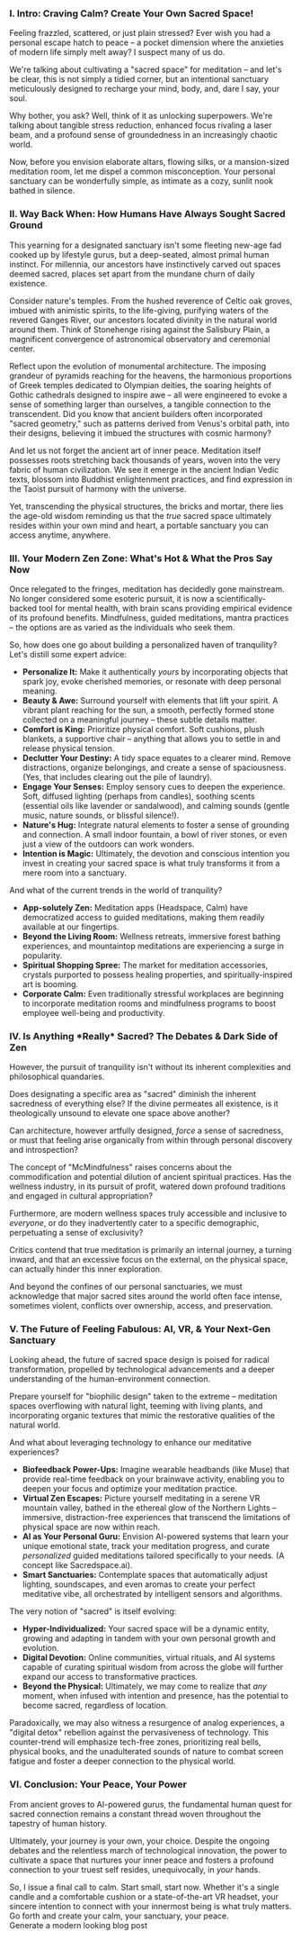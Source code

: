 ### **I. Intro: Craving Calm? Create Your Own Sacred Space\!**

Feeling frazzled, scattered, or just plain stressed? Ever wish you had a personal escape hatch to peace – a pocket dimension where the anxieties of modern life simply melt away? I suspect many of us do.

We're talking about cultivating a "sacred space" for meditation – and let's be clear, this is not simply a tidied corner, but an intentional sanctuary meticulously designed to recharge your mind, body, and, dare I say, your soul.

Why bother, you ask? Well, think of it as unlocking superpowers. We're talking about tangible stress reduction, enhanced focus rivaling a laser beam, and a profound sense of groundedness in an increasingly chaotic world.

Now, before you envision elaborate altars, flowing silks, or a mansion-sized meditation room, let me dispel a common misconception. Your personal sanctuary can be wonderfully simple, as intimate as a cozy, sunlit nook bathed in silence.

### **II. Way Back When: How Humans Have Always Sought Sacred Ground**

This yearning for a designated sanctuary isn't some fleeting new-age fad cooked up by lifestyle gurus, but a deep-seated, almost primal human instinct. For millennia, our ancestors have instinctively carved out spaces deemed sacred, places set apart from the mundane churn of daily existence.

Consider nature's temples. From the hushed reverence of Celtic oak groves, imbued with animistic spirits, to the life-giving, purifying waters of the revered Ganges River, our ancestors located divinity in the natural world around them. Think of Stonehenge rising against the Salisbury Plain, a magnificent convergence of astronomical observatory and ceremonial center.

Reflect upon the evolution of monumental architecture. The imposing grandeur of pyramids reaching for the heavens, the harmonious proportions of Greek temples dedicated to Olympian deities, the soaring heights of Gothic cathedrals designed to inspire awe – all were engineered to evoke a sense of something larger than ourselves, a tangible connection to the transcendent. Did you know that ancient builders often incorporated "sacred geometry," such as patterns derived from Venus's orbital path, into their designs, believing it imbued the structures with cosmic harmony?

And let us not forget the ancient art of inner peace. Meditation itself possesses roots stretching back thousands of years, woven into the very fabric of human civilization. We see it emerge in the ancient Indian Vedic texts, blossom into Buddhist enlightenment practices, and find expression in the Taoist pursuit of harmony with the universe.

Yet, transcending the physical structures, the bricks and mortar, there lies the age-old wisdom reminding us that the *true* sacred space ultimately resides within your own mind and heart, a portable sanctuary you can access anytime, anywhere.

### **III. Your Modern Zen Zone: What's Hot & What the Pros Say Now**

Once relegated to the fringes, meditation has decidedly gone mainstream. No longer considered some esoteric pursuit, it is now a scientifically-backed tool for mental health, with brain scans providing empirical evidence of its profound benefits. Mindfulness, guided meditations, mantra practices – the options are as varied as the individuals who seek them.

So, how does one go about building a personalized haven of tranquility? Let's distill some expert advice:

* **Personalize It:** Make it authentically *yours* by incorporating objects that spark joy, evoke cherished memories, or resonate with deep personal meaning.  
* **Beauty & Awe:** Surround yourself with elements that lift your spirit. A vibrant plant reaching for the sun, a smooth, perfectly formed stone collected on a meaningful journey – these subtle details matter.  
* **Comfort is King:** Prioritize physical comfort. Soft cushions, plush blankets, a supportive chair – anything that allows you to settle in and release physical tension.  
* **Declutter Your Destiny:** A tidy space equates to a clearer mind. Remove distractions, organize belongings, and create a sense of spaciousness. (Yes, that includes clearing out the pile of laundry).  
* **Engage Your Senses:** Employ sensory cues to deepen the experience. Soft, diffused lighting (perhaps from candles), soothing scents (essential oils like lavender or sandalwood), and calming sounds (gentle music, nature sounds, or blissful silence\!).  
* **Nature's Hug:** Integrate natural elements to foster a sense of grounding and connection. A small indoor fountain, a bowl of river stones, or even just a view of the outdoors can work wonders.  
* **Intention is Magic:** Ultimately, the devotion and conscious intention you invest in creating your sacred space is what truly transforms it from a mere room into a sanctuary.

And what of the current trends in the world of tranquility?

* **App-solutely Zen:** Meditation apps (Headspace, Calm) have democratized access to guided meditations, making them readily available at our fingertips.  
* **Beyond the Living Room:** Wellness retreats, immersive forest bathing experiences, and mountaintop meditations are experiencing a surge in popularity.  
* **Spiritual Shopping Spree:** The market for meditation accessories, crystals purported to possess healing properties, and spiritually-inspired art is booming.  
* **Corporate Calm:** Even traditionally stressful workplaces are beginning to incorporate meditation rooms and mindfulness programs to boost employee well-being and productivity.

### **IV. Is Anything \*Really\* Sacred? The Debates & Dark Side of Zen**

However, the pursuit of tranquility isn't without its inherent complexities and philosophical quandaries.

Does designating a specific area as "sacred" diminish the inherent sacredness of everything else? If the divine permeates all existence, is it theologically unsound to elevate one space above another?

Can architecture, however artfully designed, *force* a sense of sacredness, or must that feeling arise organically from within through personal discovery and introspection?

The concept of "McMindfulness" raises concerns about the commodification and potential dilution of ancient spiritual practices. Has the wellness industry, in its pursuit of profit, watered down profound traditions and engaged in cultural appropriation?

Furthermore, are modern wellness spaces truly accessible and inclusive to *everyone*, or do they inadvertently cater to a specific demographic, perpetuating a sense of exclusivity?

Critics contend that true meditation is primarily an internal journey, a turning inward, and that an excessive focus on the external, on the physical space, can actually hinder this inner exploration.

And beyond the confines of our personal sanctuaries, we must acknowledge that major sacred sites around the world often face intense, sometimes violent, conflicts over ownership, access, and preservation.

### **V. The Future of Feeling Fabulous: AI, VR, & Your Next-Gen Sanctuary**

Looking ahead, the future of sacred space design is poised for radical transformation, propelled by technological advancements and a deeper understanding of the human-environment connection.

Prepare yourself for "biophilic design" taken to the extreme – meditation spaces overflowing with natural light, teeming with living plants, and incorporating organic textures that mimic the restorative qualities of the natural world.

And what about leveraging technology to enhance our meditative experiences?

* **Biofeedback Power-Ups:** Imagine wearable headbands (like Muse) that provide real-time feedback on your brainwave activity, enabling you to deepen your focus and optimize your meditation practice.  
* **Virtual Zen Escapes:** Picture yourself meditating in a serene VR mountain valley, bathed in the ethereal glow of the Northern Lights – immersive, distraction-free experiences that transcend the limitations of physical space are now within reach.  
* **AI as Your Personal Guru:** Envision AI-powered systems that learn your unique emotional state, track your meditation progress, and curate *personalized* guided meditations tailored specifically to your needs. (A concept like Sacredspace.ai).  
* **Smart Sanctuaries:** Contemplate spaces that automatically adjust lighting, soundscapes, and even aromas to create your perfect meditative vibe, all orchestrated by intelligent sensors and algorithms.

The very notion of "sacred" is itself evolving:

* **Hyper-Individualized:** Your sacred space will be a dynamic entity, growing and adapting in tandem with your own personal growth and evolution.  
* **Digital Devotion:** Online communities, virtual rituals, and AI systems capable of curating spiritual wisdom from across the globe will further expand our access to transformative practices.  
* **Beyond the Physical:** Ultimately, we may come to realize that *any* moment, when infused with intention and presence, has the potential to become sacred, regardless of location.

Paradoxically, we may also witness a resurgence of analog experiences, a "digital detox" rebellion against the pervasiveness of technology. This counter-trend will emphasize tech-free zones, prioritizing real bells, physical books, and the unadulterated sounds of nature to combat screen fatigue and foster a deeper connection to the physical world.

### **VI. Conclusion: Your Peace, Your Power**

From ancient groves to AI-powered gurus, the fundamental human quest for sacred connection remains a constant thread woven throughout the tapestry of human history.

Ultimately, your journey is your own, your choice. Despite the ongoing debates and the relentless march of technological innovation, the power to cultivate a space that nurtures your inner peace and fosters a profound connection to your truest self resides, unequivocally, in *your* hands.

So, I issue a final call to calm. Start small, start now. Whether it's a single candle and a comfortable cushion or a state-of-the-art VR headset, your sincere intention to connect with your innermost being is what truly matters. Go forth and create your calm, your sanctuary, your peace.  
Generate a modern looking blog post

